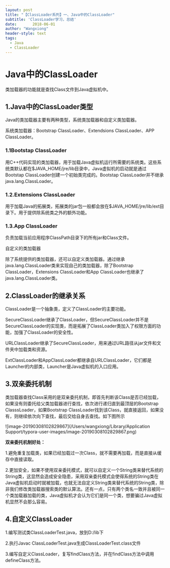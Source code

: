 ```yaml
---
layout: post
title: "【ClassLoader系列】一、Java中的ClassLoader"
subtitle: 'ClassLoader学习，总结'
date:       2018-06-01
author: "Wangxiong"
header-style: text
tags:
  - Java
  - ClassLoader
---
```


# Java中的ClassLoader

类加载器的功能就是查找Class文件到Java虚拟机中。

## 1.Java中的ClassLoader类型

Java的类加载器主要有两种类型，系统类加载器和自定义类加载器。

系统类加载器：Bootstrap ClassLoader、Extendsions ClassLoader、APP ClassLoader。

### 1.1Bootstap ClassLoader

用C++代码实现的类加载器，用于加载Java虚拟机运行所需要的系统类。这些系统类默认都在$JAVA_HOME/jre/lib目录中，Java虚拟机的启动就是通过Bootstap ClassLoader创建一个初始类完成的。Bootstap ClassLoader并不继承java.lang.ClassLoader。

### 1.2.Extensions ClassLoader

用于加载Java的拓展类，拓展类的jar包一般都会放在$JAVA_HOME/jre/lib/ext目录下。用于提供除系统类之外的额外功能。

### 1.3.App ClassLoader

负责加载当前应用程序ClassPath目录下的所有jar和Class文件。

自定义的类加载器

除了系统提供的类加载器，还可以自定义类加载器。通过继承java.lang.ClassLoader类来实现自己的类加载器，除了Bootstrap ClassLoader，Extensions ClassLoader和App ClassLoader也继承了java.lang.ClassLoader类。

## 2.ClassLoader的继承关系

ClassLoader是一个抽象类，定义了ClassLoader的主要功能。

SecureClassLoader继承了ClassLoader，但SecureClassLoader并不是SecureClassLoader的实现类，而是拓展了ClassLoader类加入了权限方面的功能，加强了ClassLoader的安全性。

URLClassLoader继承了SecureClassLoader，用来通过URL路径从jar文件和文件夹中加载类和资源。

ExtClassLoader和AppClassLoader都继承自URLClassLoader，它们都是Launcher的内部类，Launcher是Java虚拟机的入口应用。

## 3.双亲委托机制

类加载器查找Class采用的是双亲委托机制，即首先判断该Class是否已经加载，如果没有则委托给父类加载器进行查找，依次进行递归直到最顶层的Bootstrap ClasssLoader，如果Bootstrap ClassLoader找到该Class，就直接返回，如果没有，则继续依次向下查找，最后交给自身去查找。如下图所示

![image-20190308102829867](/Users/wangxiong/Library/Application Support/typora-user-images/image-20190308102829867.png)

**双亲委托机制好处：**

1.避免重复加载类，如果已经加载过一次Class，就不需要再加载，而是直接从缓存中直接读取。

2.更加安全，如果不使用双亲委托模式，就可以自定义一个String类来替代系统的String类，这显然会造成安全隐患，采用双亲委托模式会使得系统的String类在Java虚拟机启动时就被加载，也就无法自定义String类来替代系统的String类，除非我们修改类加载器搜索类的默认算法。还有一点，只有两个类名一致并且被同一个类加载器加载的类，Java虚拟机才会认为它们是同一个类，想要骗过Java虚拟机显然不会那么容易。

## 4.自定义ClassLoader

1.编写测试类ClassLoaderTest.java，放到D:/lib下

2.执行Javac ClassLoaderTest.java生成ClassLoaderTest.class文件

3.编写自定义ClassLoader，复写findClass方法，并在findClass方法中调用defineClass方法。

